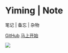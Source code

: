 # Yiming  | Note

笔记 | 备忘 | 杂物

[<i class="iconfont icon-github"></i> GitHub](https://github.com/tinajs/tina)
[马上开始 <i class="iconfont icon-down"></i>](#main)

<!-- background image -->
![](https://i.loli.net/2018/01/15/5a5bcb771cc40.jpg)
